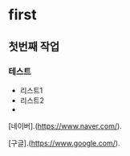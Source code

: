 # first
## 첫번째 작업
### 테스트
- 리스트1
- 리스트2
- 

[네이버].(https://www.naver.com/).

[구글].(https://www.google.com/).
